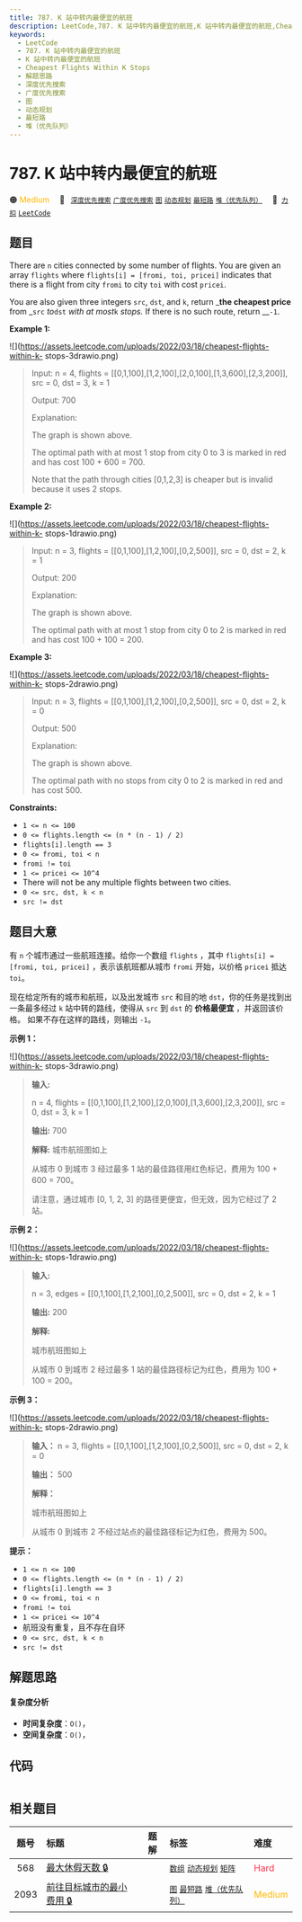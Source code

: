 ```yaml
---
title: 787. K 站中转内最便宜的航班
description: LeetCode,787. K 站中转内最便宜的航班,K 站中转内最便宜的航班,Cheapest Flights Within K Stops,解题思路,深度优先搜索,广度优先搜索,图,动态规划,最短路,堆（优先队列）
keywords:
  - LeetCode
  - 787. K 站中转内最便宜的航班
  - K 站中转内最便宜的航班
  - Cheapest Flights Within K Stops
  - 解题思路
  - 深度优先搜索
  - 广度优先搜索
  - 图
  - 动态规划
  - 最短路
  - 堆（优先队列）
---
```


# 787. K 站中转内最便宜的航班

🟠 <font color=#ffb800>Medium</font>&emsp; 🔖&ensp; [`深度优先搜索`](/tag/depth-first-search.md) [`广度优先搜索`](/tag/breadth-first-search.md) [`图`](/tag/graph.md) [`动态规划`](/tag/dynamic-programming.md) [`最短路`](/tag/shortest-path.md) [`堆（优先队列）`](/tag/heap-priority-queue.md)&emsp; 🔗&ensp;[`力扣`](https://leetcode.cn/problems/cheapest-flights-within-k-stops) [`LeetCode`](https://leetcode.com/problems/cheapest-flights-within-k-stops)

## 题目

There are `n` cities connected by some number of flights. You are given an
array `flights` where `flights[i] = [fromi, toi, pricei]` indicates that there
is a flight from city `fromi` to city `toi` with cost `pricei`.

You are also given three integers `src`, `dst`, and `k`, return _**the
cheapest price** from _`src` _to_`dst` _with at most_`k` _stops._ If there is
no such route, return __`-1`.



**Example 1:**

![](https://assets.leetcode.com/uploads/2022/03/18/cheapest-flights-within-k-
stops-3drawio.png)

> Input: n = 4, flights = [[0,1,100],[1,2,100],[2,0,100],[1,3,600],[2,3,200]], src = 0, dst = 3, k = 1
> 
> Output: 700
> 
> Explanation:
> 
> The graph is shown above.
> 
> The optimal path with at most 1 stop from city 0 to 3 is marked in red and has cost 100 + 600 = 700.
> 
> Note that the path through cities [0,1,2,3] is cheaper but is invalid because it uses 2 stops.

**Example 2:**

![](https://assets.leetcode.com/uploads/2022/03/18/cheapest-flights-within-k-
stops-1drawio.png)

> Input: n = 3, flights = [[0,1,100],[1,2,100],[0,2,500]], src = 0, dst = 2, k = 1
> 
> Output: 200
> 
> Explanation:
> 
> The graph is shown above.
> 
> The optimal path with at most 1 stop from city 0 to 2 is marked in red and has cost 100 + 100 = 200.

**Example 3:**

![](https://assets.leetcode.com/uploads/2022/03/18/cheapest-flights-within-k-
stops-2drawio.png)

> Input: n = 3, flights = [[0,1,100],[1,2,100],[0,2,500]], src = 0, dst = 2, k = 0
> 
> Output: 500
> 
> Explanation:
> 
> The graph is shown above.
> 
> The optimal path with no stops from city 0 to 2 is marked in red and has cost 500.

**Constraints:**

  * `1 <= n <= 100`
  * `0 <= flights.length <= (n * (n - 1) / 2)`
  * `flights[i].length == 3`
  * `0 <= fromi, toi < n`
  * `fromi != toi`
  * `1 <= pricei <= 10^4`
  * There will not be any multiple flights between two cities.
  * `0 <= src, dst, k < n`
  * `src != dst`


## 题目大意

有 `n` 个城市通过一些航班连接。给你一个数组 `flights` ，其中 `flights[i] = [fromi, toi, pricei]`
，表示该航班都从城市 `fromi` 开始，以价格 `pricei` 抵达 `toi`。

现在给定所有的城市和航班，以及出发城市 `src` 和目的地 `dst`，你的任务是找到出一条最多经过 `k` 站中转的路线，使得从 `src` 到
`dst` 的 **价格最便宜** ，并返回该价格。 如果不存在这样的路线，则输出 `-1`。



**示例 1：**

![](https://assets.leetcode.com/uploads/2022/03/18/cheapest-flights-within-k-
stops-3drawio.png)

> 
> 
> 
> 
> 
> **输入:** 
> 
> n = 4, flights = [[0,1,100],[1,2,100],[2,0,100],[1,3,600],[2,3,200]], src = 0, dst = 3, k = 1
> 
> **输出:** 700 
> 
> **解释:** 城市航班图如上
> 
> 从城市 0 到城市 3 经过最多 1 站的最佳路径用红色标记，费用为 100 + 600 = 700。
> 
> 请注意，通过城市 [0, 1, 2, 3] 的路径更便宜，但无效，因为它经过了 2 站。
> 
> 

**示例 2：**

![](https://assets.leetcode.com/uploads/2022/03/18/cheapest-flights-within-k-
stops-1drawio.png)

> 
> 
> 
> 
> 
> **输入:** 
> 
> n = 3, edges = [[0,1,100],[1,2,100],[0,2,500]], src = 0, dst = 2, k = 1
> 
> **输出:** 200
> 
> **解释:** 
> 
> 城市航班图如上
> 
> 从城市 0 到城市 2 经过最多 1 站的最佳路径标记为红色，费用为 100 + 100 = 200。
> 
> 

**示例 3：**

![](https://assets.leetcode.com/uploads/2022/03/18/cheapest-flights-within-k-
stops-2drawio.png)

> 
> 
> 
> 
> 
> **输入：** n = 3, flights = [[0,1,100],[1,2,100],[0,2,500]], src = 0, dst = 2, k = 0
> 
> **输出：** 500
> 
> **解释：**
> 
> 城市航班图如上
> 
> 从城市 0 到城市 2 不经过站点的最佳路径标记为红色，费用为 500。
> 
> 

**提示：**

  * `1 <= n <= 100`
  * `0 <= flights.length <= (n * (n - 1) / 2)`
  * `flights[i].length == 3`
  * `0 <= fromi, toi < n`
  * `fromi != toi`
  * `1 <= pricei <= 10^4`
  * 航班没有重复，且不存在自环
  * `0 <= src, dst, k < n`
  * `src != dst`


## 解题思路

#### 复杂度分析

- **时间复杂度**：`O()`，
- **空间复杂度**：`O()`，

## 代码

```javascript

```

## 相关题目

<!-- prettier-ignore -->
| 题号 | 标题 | 题解 | 标签 | 难度 |
| :------: | :------ | :------: | :------ | :------ |
| 568 | [最大休假天数 🔒](https://leetcode.com/problems/maximum-vacation-days) |  |  [`数组`](/tag/array.md) [`动态规划`](/tag/dynamic-programming.md) [`矩阵`](/tag/matrix.md) | <font color=#ff334b>Hard</font> |
| 2093 | [前往目标城市的最小费用 🔒](https://leetcode.com/problems/minimum-cost-to-reach-city-with-discounts) |  |  [`图`](/tag/graph.md) [`最短路`](/tag/shortest-path.md) [`堆（优先队列）`](/tag/heap-priority-queue.md) | <font color=#ffb800>Medium</font> |